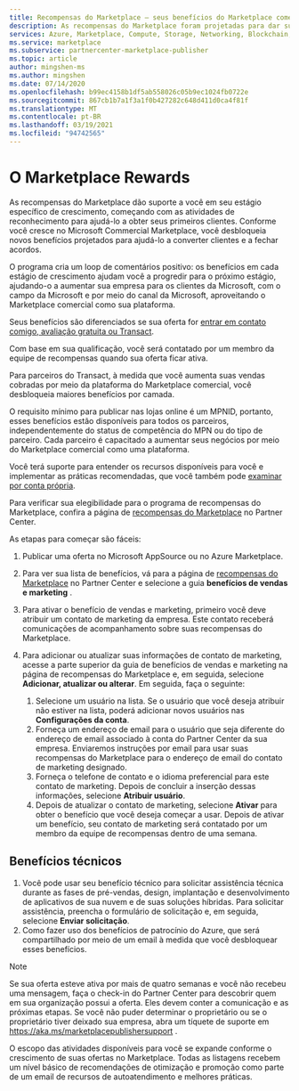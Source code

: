 ```yaml
---
title: Recompensas do Marketplace – seus benefícios do Marketplace comercial | Azure
description: As recompensas do Marketplace foram projetadas para dar suporte a você em seu estágio específico de crescimento.
services: Azure, Marketplace, Compute, Storage, Networking, Blockchain, Security, Partner Center
ms.service: marketplace
ms.subservice: partnercenter-marketplace-publisher
ms.topic: article
author: mingshen-ms
ms.author: mingshen
ms.date: 07/14/2020
ms.openlocfilehash: b99ec4158b1df5ab558026c05b9ec1024fb0722e
ms.sourcegitcommit: 867cb1b7a1f3a1f0b427282c648d411d0ca4f81f
ms.translationtype: MT
ms.contentlocale: pt-BR
ms.lasthandoff: 03/19/2021
ms.locfileid: "94742565"
---
```

# <a name="marketplace-rewards"></a>O Marketplace Rewards

As recompensas do Marketplace dão suporte a você em seu estágio específico de crescimento, começando com as atividades de reconhecimento para ajudá-lo a obter seus primeiros clientes. Conforme você cresce no Microsoft Commercial Marketplace, você desbloqueia novos benefícios projetados para ajudá-lo a converter clientes e a fechar acordos.

O programa cria um loop de comentários positivo: os benefícios em cada estágio de crescimento ajudam você a progredir para o próximo estágio, ajudando-o a aumentar sua empresa para os clientes da Microsoft, com o campo da Microsoft e por meio do canal da Microsoft, aproveitando o Marketplace comercial como sua plataforma.

Seus benefícios são diferenciados se sua oferta for [entrar em contato comigo, avaliação gratuita ou Transact](../determine-your-listing-type.md).

Com base em sua qualificação, você será contatado por um membro da equipe de recompensas quando sua oferta ficar ativa.

Para parceiros do Transact, à medida que você aumenta suas vendas cobradas por meio da plataforma do Marketplace comercial, você desbloqueia maiores benefícios por camada.

O requisito mínimo para publicar nas lojas online é um MPNID, portanto, esses benefícios estão disponíveis para todos os parceiros, independentemente do status de competência do MPN ou do tipo de parceiro. Cada parceiro é capacitado a aumentar seus negócios por meio do Marketplace comercial como uma plataforma.

Você terá suporte para entender os recursos disponíveis para você e implementar as práticas recomendadas, que você também pode [examinar por conta própria](https://partner.microsoft.com/asset/collection/azure-marketplace-and-appsource-publisher-toolkit#/).

Para verificar sua elegibilidade para o programa de recompensas do Marketplace, confira a página de [recompensas do Marketplace](https://partner.microsoft.com/dashboard/mpn/program/commercialmarketplace) no Partner Center.

As etapas para começar são fáceis:

1. Publicar uma oferta no Microsoft AppSource ou no Azure Marketplace.
1. Para ver sua lista de benefícios, vá para a página de [recompensas do Marketplace](https://partner.microsoft.com/dashboard/mpn/program/commercialmarketplace) no Partner Center e selecione a guia **benefícios de vendas e marketing** .
1. Para ativar o benefício de vendas e marketing, primeiro você deve atribuir um contato de marketing da empresa. Este contato receberá comunicações de acompanhamento sobre suas recompensas do Marketplace.
1. Para adicionar ou atualizar suas informações de contato de marketing, acesse a parte superior da guia de benefícios de vendas e marketing na página de recompensas do Marketplace e, em seguida, selecione **Adicionar, atualizar ou alterar**.  Em seguida, faça o seguinte:

    1. Selecione um usuário na lista. Se o usuário que você deseja atribuir não estiver na lista, poderá adicionar novos usuários nas **Configurações da conta**.
    1. Forneça um endereço de email para o usuário que seja diferente do endereço de email associado à conta do Partner Center da sua empresa. Enviaremos instruções por email para usar suas recompensas do Marketplace para o endereço de email do contato de marketing designado.
    1. Forneça o telefone de contato e o idioma preferencial para este contato de marketing. Depois de concluir a inserção dessas informações, selecione **Atribuir usuário**.
    1. Depois de atualizar o contato de marketing, selecione **Ativar** para obter o benefício que você deseja começar a usar. Depois de ativar um benefício, seu contato de marketing será contatado por um membro da equipe de recompensas dentro de uma semana.

## <a name="technical-benefits"></a>Benefícios técnicos

1. Você pode usar seu benefício técnico para solicitar assistência técnica durante as fases de pré-vendas, design, implantação e desenvolvimento de aplicativos de sua nuvem e de suas soluções híbridas. Para solicitar assistência, preencha o formulário de solicitação e, em seguida, selecione **Enviar solicitação**.
1. Como fazer uso dos benefícios de patrocínio do Azure, que será compartilhado por meio de um email à medida que você desbloquear esses benefícios.

>[!NOTE]
>Se sua oferta esteve ativa por mais de quatro semanas e você não recebeu uma mensagem, faça o check-in do Partner Center para descobrir quem em sua organização possui a oferta. Eles devem conter a comunicação e as próximas etapas. Se você não puder determinar o proprietário ou se o proprietário tiver deixado sua empresa, abra um tíquete de suporte em https://aka.ms/marketplacepublishersupport .

O escopo das atividades disponíveis para você se expande conforme o crescimento de suas ofertas no Marketplace. Todas as listagens recebem um nível básico de recomendações de otimização e promoção como parte de um email de recursos de autoatendimento e melhores práticas.

